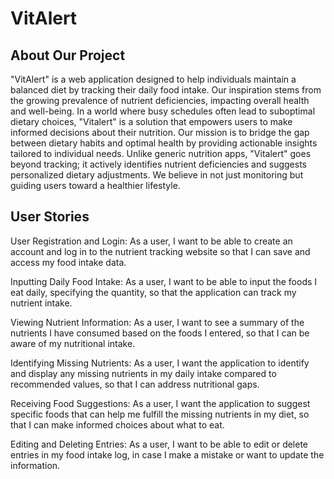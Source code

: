# VitAlert
## About Our Project
"VitAlert" is a web application designed to help individuals maintain a balanced diet by tracking their daily food intake.
Our inspiration stems from the growing prevalence of nutrient deficiencies, impacting overall health and well-being. 
In a world where busy schedules often lead to suboptimal dietary choices, "Vitalert" is a solution that empowers users to make informed decisions about their nutrition.
Our mission is to bridge the gap between dietary habits and optimal health by providing actionable insights tailored to individual needs.
Unlike generic nutrition apps, "Vitalert" goes beyond tracking; it actively identifies nutrient deficiencies and suggests personalized dietary adjustments.
We believe in not just monitoring but guiding users toward a healthier lifestyle.

## User Stories
User Registration and Login: 
As a user, I want to be able to create an account and log in to the nutrient tracking website so that I can save and access my food intake data.

Inputting Daily Food Intake:
As a user, I want to be able to input the foods I eat daily, specifying the quantity, so that the application can track my nutrient intake.

Viewing Nutrient Information:
As a user, I want to see a summary of the nutrients I have consumed based on the foods I entered, so that I can be aware of my nutritional intake.

Identifying Missing Nutrients:
As a user, I want the application to identify and display any missing nutrients in my daily intake compared to recommended values, so that I can address nutritional gaps.

Receiving Food Suggestions:
As a user, I want the application to suggest specific foods that can help me fulfill the missing nutrients in my diet, so that I can make informed choices about what to eat.

Editing and Deleting Entries:
As a user, I want to be able to edit or delete entries in my food intake log, in case I make a mistake or want to update the information.
